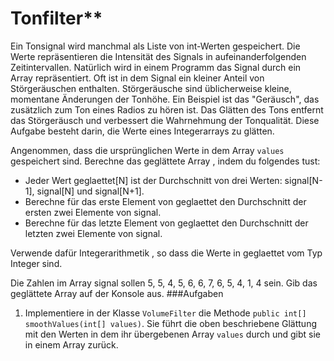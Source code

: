 # Tonfilter**

Ein Tonsignal wird manchmal als Liste von int-Werten gespeichert. Die Werte repräsentieren die Intensität des Signals in
aufeinanderfolgenden Zeitintervallen. Natürlich wird in einem Programm das Signal durch ein Array repräsentiert.  Oft 
ist in dem Signal ein kleiner Anteil von Störgeräuschen enthalten. Störgeräusche sind üblicherweise kleine, momentane 
Änderungen der Tonhöhe. Ein Beispiel ist das "Geräusch", das zusätzlich zum Ton eines Radios zu hören ist.  Das Glätten 
des Tons entfernt das Störgeräusch und verbessert die Wahrnehmung der Tonqualität. Diese Aufgabe besteht darin, die Werte
eines Integerarrays zu glätten. 

Angenommen, dass die ursprünglichen Werte in dem Array `values` gespeichert sind. Berechne das geglättete Array , indem 
du folgendes tust: 
- Jeder Wert geglaettet[N] ist der Durchschnitt von drei Werten: signal[N-1], signal[N] und signal[N+1]. 
- Berechne für das erste Element von geglaettet den Durchschnitt der ersten zwei Elemente von signal. 
- Berechne für das letzte Element von geglaettet den Durchschnitt der letzten zwei Elemente von signal. 

Verwende dafür Integerarithmetik , so dass die Werte in geglaettet vom Typ Integer sind. 

Die Zahlen im Array signal sollen 5, 5, 4, 5, 6, 6, 7, 6, 5, 4, 1, 4 sein. Gib das geglättete Array auf der Konsole aus.
###Aufgaben

1.	Implementiere in der Klasse `VolumeFilter` die Methode `public int[] smoothValues(int[] values)`. Sie führt die oben 
beschriebene Glättung mit den Werten in dem ihr übergebenen Array `values` durch und gibt sie in einem Array zurück.